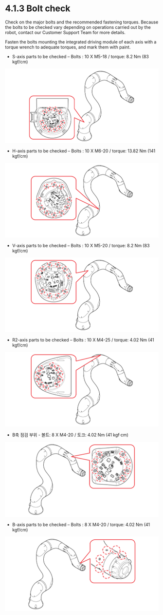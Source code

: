 # 4.1.3 Bolt check

Check on the major bolts and the recommended fastening torques. Because the bolts to be checked vary depending on operations carried out by the robot, contact our Customer Support Team for more details.

Fasten the bolts mounting the integrated driving module of each axis with a torque wrench to adequate torques, and mark them with paint.



* S-axis parts to be checked – Bolts : 10 X M5-18 / torque: 8.2 Nm (83 kgf/cm)&#x20;

![](../../.gitbook/assets/image100.png)

* H-axis parts to be checked – Bolts : 10 X M6-20 / torque: 13.82 Nm (141 kgf/cm)

![](../../.gitbook/assets/image101.png)

* V-axis parts to be checked – Bolts : 10 X M5-20 / torque: 8.2 Nm (83 kgf/cm)

![](../../.gitbook/assets/image102.png)

* R2-axis parts to be checked – Bolts : 10 X M4-25 / torque: 4.02 Nm (41 kgf/cm)

![](../../.gitbook/assets/image103.png)

* B축 점검 부위 - 볼트: 8 X M4-20 / 토크: 4.02 Nm (41 kgf·cm)

![](../../.gitbook/assets/image104.png)

* B-axis parts to be checked – Bolts : 8 X M4-20 / torque: 4.02 Nm (41 kgf/cm)

![](../../.gitbook/assets/image105.png)
